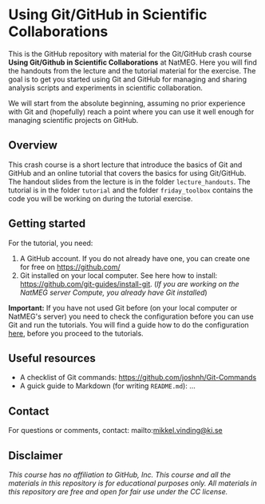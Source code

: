 ﻿# Using Git/GitHub in Scientific Collaborations

This is the GitHub repository with material for the Git/GitHub crash course **Using Git/Github in Scientific Collaborations** at NatMEG. Here you will find the handouts from the lecture and the tutorial material for the exercise. The goal is to get you started using Git and GitHub for managing and sharing analysis scripts and experiments in scientific collaboration.

We will start from the absolute beginning, assuming no prior experience with Git and (hopefully) reach a point where you can use it well enough for managing scientific projects on GitHub.

## Overview
This crash course is a short lecture that introduce the basics of Git and GitHub and an online tutorial that covers the basics for using Git/GitHub. The handout slides from the lecture is in the folder `lecture_handouts`. The tutorial is in the folder `tutorial` and the folder `friday_toolbox` contains the code you will be working on during the tutorial exercise.

## Getting started

For the tutorial, you need:
1. A GitHub account. If you do not already have one, you can create one for free on https://github.com/
2. Git installed on your local computer. See here how to install: https://github.com/git-guides/install-git. (*If you are working on the NatMEG server Compute, you already have Git installed*)

**Important:**
If you have not used Git before (on your local computer or NatMEG's server) you need to check the configuration before you can use Git and run the tutorials. You will find a guide how to do the configuration [here](./tutorial/Setup_guide.md ), before you proceed to the tutorials.

## Useful resources
* A checklist of Git commands: https://github.com/joshnh/Git-Commands 
* A guick guide to Markdown (for writing `README.md`): ...

## Contact
For questions or comments, contact: mailto:mikkel.vinding@ki.se

## Disclaimer
*This course has no affiliation to GitHub, Inc. This course and all the materials in this repository is for educational purposes only. All materials in this repository are free and open for fair use under the CC license.*
